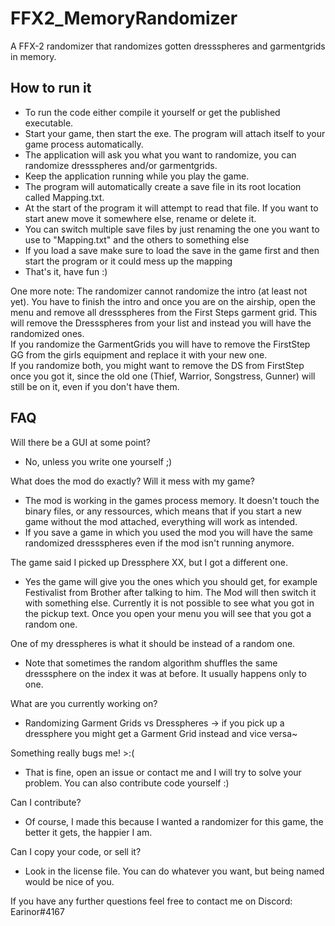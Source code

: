 # FFX2_MemoryRandomizer
A FFX-2 randomizer that randomizes gotten dressspheres and garmentgrids in memory.

## How to run it
- To run the code either compile it yourself or get the published executable.
- Start your game, then start the exe. The program will attach itself to your game process automatically.
- The application will ask you what you want to randomize, you can randomize dressspheres and/or garmentgrids.
- Keep the application running while you play the game.
- The program will automatically create a save file in its root location called Mapping.txt. 
- At the start of the program it will attempt to read that file. If you want to start anew move it somewhere else, rename or delete it. 
- You can switch multiple save files by just renaming the one you want to use to "Mapping.txt" and the others to something else
- If you load a save make sure to load the save in the game first and then start the program or it could mess up the mapping
- That's it, have fun :)

One more note: The randomizer cannot randomize the intro (at least not yet). You have to finish the intro and once you are on the airship, open the menu and remove all dressspheres from the First Steps garment grid. This will remove the Dressspheres from your list and instead you will have the randomized ones.  
If you randomize the GarmentGrids you will have to remove the FirstStep GG from the girls equipment and replace it with your new one.  
If you randomize both, you might want to remove the DS from FirstStep once you got it, since the old one (Thief, Warrior, Songstress, Gunner) will still be on it, even if you don't have them.

## FAQ
Will there be a GUI at some point?
- No, unless you write one yourself ;)

What does the mod do exactly? Will it mess with my game?
- The mod is working in the games process memory. It doesn't touch the binary files, or any ressources, which means that if you start a new game without the mod attached, everything will work as intended. 
- If you save a game in which you used the mod you will have the same randomized dressspheres even if the mod isn't running anymore.

The game said I picked up Dressphere XX, but I got a different one.
- Yes the game will give you the ones which you should get, for example Festivalist from Brother after talking to him. The Mod will then switch it with something else. Currently it is not possible to see what you got in the pickup text. Once you open your menu you will see that you got a random one.

One of my dresspheres is what it should be instead of a random one.
- Note that sometimes the random algorithm shuffles the same dresssphere on the index it was at before. It usually happens only to one.

What are you currently working on?
- Randomizing Garment Grids vs Dresspheres -> if you pick up a dressphere you might get a Garment Grid instead and vice versa~

Something really bugs me! >:(
- That is fine, open an issue or contact me and I will try to solve your problem. You can also contribute code yourself :)

Can I contribute?
- Of course, I made this because I wanted a randomizer for this game, the better it gets, the happier I am.

Can I copy your code, or sell it?
- Look in the license file. You can do whatever you want, but being named would be nice of you.

If you have any further questions feel free to contact me on Discord: Earinor#4167
